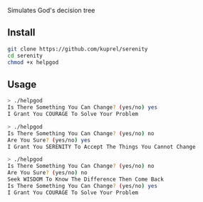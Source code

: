 Simulates God's decision tree

## Install

```bash
git clone https://github.com/kuprel/serenity
cd serenity
chmod +x helpgod
```

## Usage

```bash
> ./helpgod
Is There Something You Can Change? (yes/no) yes
I Grant You COURAGE To Solve Your Problem
```

```bash
> ./helpgod
Is There Something You Can Change? (yes/no) no
Are You Sure? (yes/no) yes
I Grant You SERENITY To Accept The Things You Cannot Change
```

```bash
> ./helpgod
Is There Something You Can Change? (yes/no) no
Are You Sure? (yes/no) no
Seek WISDOM To Know The Difference Then Come Back
Is There Something You Can Change? (yes/no) yes
I Grant You COURAGE To Solve Your Problem
```
